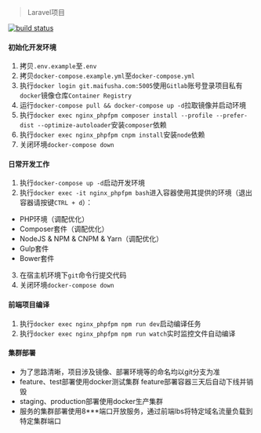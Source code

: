 > Laravel项目

[![build status](https://git.maifusha.com/web/laravel/badges/master/build.svg)](https://git.maifusha.com/web/laravel/commits/master)


#### 初始化开发环境
1. 拷贝`.env.example`至`.env`
2. 拷贝`docker-compose.example.yml`至`docker-compose.yml`
3. 执行`docker login git.maifusha.com:5005`使用`Gitlab`账号登录项目私有`docker`镜像仓库`Container Registry`
4. 运行`docker-compose pull && docker-compose up -d`拉取镜像并启动环境
5. 执行`docker exec nginx_phpfpm composer install --profile --prefer-dist --optimize-autoloader`安装`composer`依赖
6. 执行`docker exec nginx_phpfpm cnpm install`安装`node`依赖
7. 关闭环境`docker-compose down`

#### 日常开发工作
1. 执行`docker-compose up -d`启动开发环境
2. 执行`docker exec -it nginx_phpfpm bash`进入容器使用其提供的环境（退出容器请按键`CTRL + d`）：
  * PHP环境（调配优化）
  * Composer套件（调配优化）
  * NodeJS & NPM & CNPM & Yarn（调配优化）
  * Gulp套件
  * Bower套件
3. 在宿主机环境下`git`命令行提交代码
4. 关闭环境`docker-compose down`

#### 前端项目编译
1. 执行`docker exec nginx_phpfpm npm run dev`启动编译任务
2. 执行`docker exec nginx_phpfpm npm run watch`实时监控文件自动编译

#### 集群部署
* 为了思路清晰，项目涉及镜像、部署环境等的命名均以git分支为准
* feature、test部署使用docker测试集群
    feature部署容器三天后自动下线并销毁
* staging、production部署使用docker生产集群
* 服务的集群部署使用8***端口开放服务，通过前端lbs将特定域名流量负载到特定集群端口